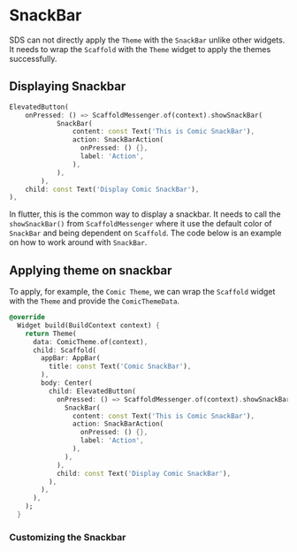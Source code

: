 # SnackBar

SDS can not directly apply the `Theme` with the `SnackBar` unlike other widgets. It needs to wrap the `Scaffold` with the `Theme` widget to apply the themes successfully.

## Displaying Snackbar

```dart
ElevatedButton(
    onPressed: () => ScaffoldMessenger.of(context).showSnackBar(
            SnackBar(
                content: const Text('This is Comic SnackBar'),
                action: SnackBarAction(
                  onPressed: () {},
                  label: 'Action',
                ),
            ),
        ),
    child: const Text('Display Comic SnackBar'),
),
```

In flutter, this is the common way to display a snackbar. It needs to call the `showSnackBar()` from `ScaffoldMessenger` where it use the default color of `SnackBar` and being dependent on `Scaffold`. The code below is an example on how to work around with `SnackBar`.

## Applying theme on snackbar

To apply, for example, the `Comic Theme`, we can wrap the `Scaffold` widget with the `Theme` and provide the `ComicThemeData`.

```dart
@override
  Widget build(BuildContext context) {
    return Theme(
      data: ComicTheme.of(context),
      child: Scaffold(
        appBar: AppBar(
          title: const Text('Comic SnackBar'),
        ),
        body: Center(
          child: ElevatedButton(
            onPressed: () => ScaffoldMessenger.of(context).showSnackBar(
              SnackBar(
                content: const Text('This is Comic SnackBar'),
                action: SnackBarAction(
                  onPressed: () {},
                  label: 'Action',
                ),
              ),
            ),
            child: const Text('Display Comic SnackBar'),
          ),
        ),
      ),
    );
  }
```
### Customizing the Snackbar

